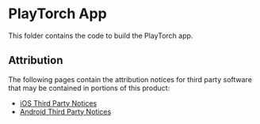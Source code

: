 # PlayTorch App

This folder contains the code to build the PlayTorch app.

## Attribution

The following pages contain the attribution notices for third party software that may be contained in portions of this product:

* [iOS Third Party Notices](https://playtorch.dev/app/third-party-notices-ios/)
* [Android Third Party Notices](https://playtorch.dev/app/third-party-notices-android/)
